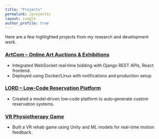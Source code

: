```yaml
---
title: "Projects"
permalink: /projects/
layout: single
author_profile: true
---
```


Here are a few highlighted projects from my research and development work.

### [ArtCom – Online Art Auctions & Exhibitions](https://github.com/mohpydev/artcom)
- Integrated WebSocket real‑time bidding with Django REST APIs, React frontend.
- Deployed using Docker/Linux with notifications and production setup.

### [LORD – Low‑Code Reservation Platform](https://github.com/mohpydev/lord)
- Created a model‑driven low‑code platform to auto‑generate custom reservation systems.

### [VR Physiotherapy Game](https://github.com/mohPYdev/VRPhysiotherapy)
- Built a VR rehab game using Unity and ML models for real-time motion feedback.
